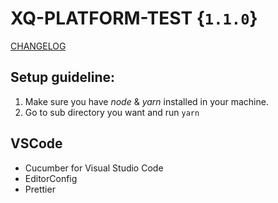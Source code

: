 # XQ-PLATFORM-TEST {`1.1.0`}

[CHANGELOG](./CHANGELOG.md)

## Setup guideline:

1. Make sure you have _node_ & _yarn_ installed in your machine.
2. Go to sub directory you want and run `yarn`

## VSCode

- Cucumber for Visual Studio Code
- EditorConfig
- Prettier
